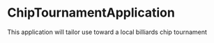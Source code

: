 # ChipTournamentApplication
This application will tailor use toward a local billiards chip tournament  
